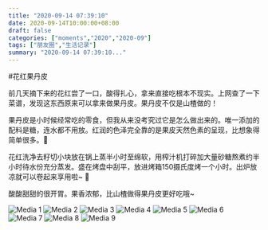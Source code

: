 ```yaml
---
title: "2020-09-14 07:39:10"
date: 2020-09-14T10:00:00+08:00
draft: false
categories: ["moments","2020","2020-09"]
tags: ["朋友圈","生活记录"]
summary: "2020-09-14 07:39:10..."
---
```


#花红果丹皮

前几天摘下来的花红尝了一口，酸得扎心，拿来直接吃根本不现实。上网查了一下菜谱，发现这东西原来可以拿来做果丹皮。果丹皮不仅是山楂做的！

果丹皮是小时候经常吃的零食，但我从来没考究过它是怎么做出来的。唯一添加的配料是糖，连水都不用放。红润的色泽完全靠的是果皮天然色素的呈现，比想象得简单很多。🤩

花红洗净去籽切小块放在锅上蒸半小时至绵软，用榨汁机打碎加大量砂糖熬煮约半小时待水份充分蒸发。盛在烤盘中刮平，放进烤箱150摄氏度烤一个小时。出炉放凉就可以卷起来享用啦~ 🥰 

酸酸甜甜的很开胃。果香浓郁，比山楂做得果丹皮更好吃哦~

![Media 1](/Moments/photos/2020-09-14/202009140739100.jpg)
![Media 2](/Moments/photos/2020-09-14/202009140739101.jpg)
![Media 3](/Moments/photos/2020-09-14/202009140739102.jpg)
![Media 4](/Moments/photos/2020-09-14/202009140739103.jpg)
![Media 5](/Moments/photos/2020-09-14/202009140739104.jpg)
![Media 6](/Moments/photos/2020-09-14/202009140739105.jpg)
![Media 7](/Moments/photos/2020-09-14/202009140739106.jpg)
![Media 8](/Moments/photos/2020-09-14/202009140739107.jpg)
![Media 9](/Moments/photos/2020-09-14/202009140739108.jpg)

